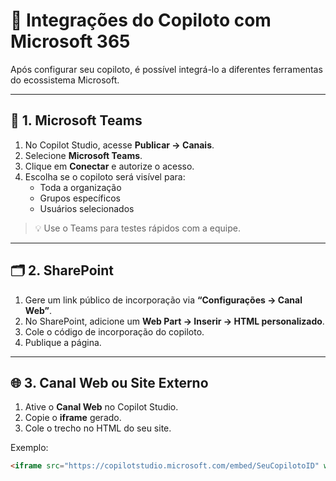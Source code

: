 # 🔗 Integrações do Copiloto com Microsoft 365

Após configurar seu copiloto, é possível integrá-lo a diferentes ferramentas do ecossistema Microsoft.

---

## 💬 1. Microsoft Teams

1. No Copilot Studio, acesse **Publicar → Canais**.  
2. Selecione **Microsoft Teams**.  
3. Clique em **Conectar** e autorize o acesso.  
4. Escolha se o copiloto será visível para:
   - Toda a organização  
   - Grupos específicos  
   - Usuários selecionados

> 💡 Use o Teams para testes rápidos com a equipe.

---

## 🗂️ 2. SharePoint

1. Gere um link público de incorporação via **“Configurações → Canal Web”**.  
2. No SharePoint, adicione um **Web Part → Inserir → HTML personalizado**.  
3. Cole o código de incorporação do copiloto.  
4. Publique a página.

---

## 🌐 3. Canal Web ou Site Externo

1. Ative o **Canal Web** no Copilot Studio.  
2. Copie o **iframe** gerado.  
3. Cole o trecho no HTML do seu site.

Exemplo:
```html
<iframe src="https://copilotstudio.microsoft.com/embed/SeuCopilotoID" width="400" height="600"></iframe>
